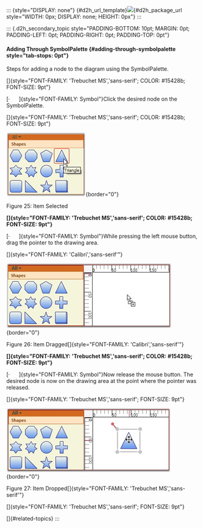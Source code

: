::: {style="DISPLAY: none"}
[](ms-xhelp:///?Id=d2h_url_template){#d2h_url_template}![](!package_url!){#d2h_package_url style="WIDTH: 0px; DISPLAY: none; HEIGHT: 0px"}
:::

::: {.d2h_secondary_topic style="PADDING-BOTTOM: 10pt; MARGIN: 0pt; PADDING-LEFT: 0pt; PADDING-RIGHT: 0pt; PADDING-TOP: 0pt"}
#### Adding Through SymbolPalette {#adding-through-symbolpalette style="tab-stops: 0pt"}

Steps for adding a node to the diagram using the SymbolPalette.

[]{style="FONT-FAMILY: 'Trebuchet MS','sans-serif'; COLOR: #15428b; FONT-SIZE: 9pt"} 

[·      ]{style="FONT-FAMILY: Symbol"}Click the desired node on the SymbolPalette.

[]{style="FONT-FAMILY: 'Trebuchet MS','sans-serif'; COLOR: #15428b; FONT-SIZE: 9pt"} 

![](ImagesExt/image82_30.jpg){border="0"}

Figure 25: Item Selected

**[]{style="FONT-FAMILY: 'Trebuchet MS','sans-serif'; COLOR: #15428b; FONT-SIZE: 9pt"}** 

[·      ]{style="FONT-FAMILY: Symbol"}While pressing the left mouse button, drag the pointer to the drawing area.

[]{style="FONT-FAMILY: 'Calibri','sans-serif'"} 

![](ImagesExt/image82_31.jpg){border="0"}

Figure 26: Item Dragged[]{style="FONT-FAMILY: 'Calibri','sans-serif'"}

**[]{style="FONT-FAMILY: 'Trebuchet MS','sans-serif'; COLOR: #15428b; FONT-SIZE: 9pt"}** 

[·      ]{style="FONT-FAMILY: Symbol"}Now release the mouse button. The desired node is now on the drawing area at the point where the pointer was released.

[]{style="FONT-FAMILY: 'Trebuchet MS','sans-serif'; FONT-SIZE: 9pt"} 

![](ImagesExt/image82_32.jpg){border="0"}

Figure 27: Item Dropped[]{style="FONT-FAMILY: 'Trebuchet MS','sans-serif'"}

[]{style="FONT-FAMILY: 'Trebuchet MS','sans-serif'; FONT-SIZE: 9pt"} 

[]{#related-topics}
:::
